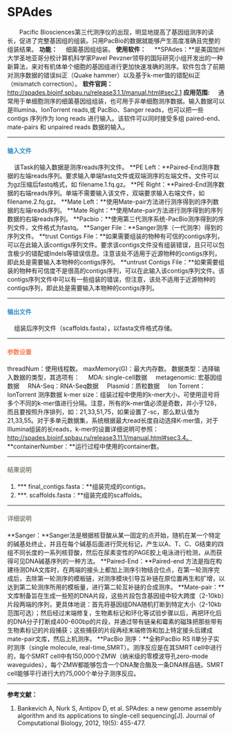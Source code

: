 # SPAdes
　　Pacific Biosciences第三代测序仪的出现，明显地提高了基因组测序的读长，促进了完整基因组的组装。只用PacBio的数据就能够产生高度准确且完整的组装结果。
**功能：**
	&nbsp;&nbsp;&nbsp;&nbsp;细菌基因组组装。
**使用软件：**
&nbsp;&nbsp;&nbsp;&nbsp;**SPAdes：**是美国加州大学圣地亚哥分校计算机科学家Pavel Pevzner领导的国际研究小组开发出的一种新算法，来对有机体单个细胞的基因组进行更加快速准确的测序。软件包含了前期对测序数据的错误纠正（Quake hammer）以及基于k-mer值的错配纠正（mismatch correction）。
**软件官网：**
http://spades.bioinf.spbau.ru/release3.1.1/manual.html#sec2.1
**应用范围:**
&nbsp;&nbsp;&nbsp;&nbsp;通常用于单细胞测序的细菌基因组组装，也可用于非单细胞测序数据。输入数据可以是Illumina、IonTorrent reads,或 PacBio、Sanger reads，也可以把一些 contigs 序列作为 long reads 进行输入。该软件可以同时接受多组 paired-end、mate-pairs 和 unpaired reads 数据的输入。

***
#### **<i class="fa fa-dot-circle-o" aria-hidden="true" style="color:#3090C7"></i><span style="color:#3090C7"> 输入文件**
&nbsp;&nbsp;&nbsp;&nbsp;该Task的输入数据是测序reads序列文件。	
**PE Left：**Paired-End测序数据的左端reads序列。要求输入单端fastq文件或双端测序的左端文件。文件可以为gz压缩后fastq格式，如 filename.1.fq.gz。
**PE Right：**Paired-End测序数据的右端reads序列。单端不需要输入该文件，双端要求输入右端文件，如filename.2.fq.gz。
**Mate Left：**使用Mate-pair方法进行测序得到的序列数据的左端reads序列。
**Mate Right：**使用Mate-pair方法进行测序得到的序列数据的右端reads序列。
**Pacbio：**使用第三代测序系统-PacBio测序得到的序列文件，文件格式为fastq。
**Sanger File：**Sanger测序（一代测序）得到的序列文件。
**trust Contigs File：**如果需要组装的物种有可信的contigs序列，可以在此输入该contigs序列文件。要求该contigs文件没有组装错误，且只可以包含极少的错配或Indels等错误信息。注意该处不适用于近源物种的contigs序列，即此处是需要输入本物种的contigs序列。
**untrust Contigs File：**如果需要组装的物种有可信度不是很高的contigs序列，可以在此输入该contigs序列文件。该contigs序列文件中可以有一些组装的错误，但注意，该处不适用于近源物种的contigs序列，即此处是需要输入本物种的contigs序列。

***
#### **<i class="fa fa-dot-circle-o" aria-hidden="true" style="color:#3090C7"></i><span style="color:#3090C7"> 输出文件**
&nbsp;&nbsp;&nbsp;&nbsp;组装后序列文件（scaffolds.fasta），以fasta文件格式存储。
***
#### **<i class="fa fa-cog" aria-hidden="true" style="color:#F88158"></i> <span style="color:#F88158">参数设置**

<label id='threadNum'>threadNum：</label>使用线程数。
<label id='maxMemory'>maxMemory(G)：</label>最大内存数。
<label id='dataType'>数据类型：</label>选择输入数据的类型，其选项有：
&nbsp;&nbsp;&nbsp;&nbsp;MDA: single-cell数据
&nbsp;&nbsp;&nbsp;&nbsp;metagenomic: 宏基因组数据
&nbsp;&nbsp;&nbsp;&nbsp;RNA-Seq：RNA-Seq数据
&nbsp;&nbsp;&nbsp;&nbsp;Plasmid：质粒数据
&nbsp;&nbsp;&nbsp;&nbsp;Ion Torrent：IonTorrent 测序数据
<label id='kMer'>k-mer size：</label>组装过程中使用的k-mer大小，可使用逗号将多个不同的k-mer值进行分隔。注意，所有的k-mer值必须是奇数，并小于128，而且要按照升序排列，如：21,33,51,75，如果设置了-sc，那么默认值为21,33,55。对于多单元数据集，系统根据最大read长度自动选择K-mer值，对于Illumina组装的长reads，k-mer的设置详细说明可参照：http://spades.bioinf.spbau.ru/release3.11.1/manual.html#sec3.4。
**containerNumber：**运行过程中使用的container数。


***
#### **<i class="fa fa-file-text" aria-hidden="true" style="color:#848b79"></i><span style="color:#848b79"> 结果说明**
1)	**\* final_contigs.fasta：**组装完成的contigs。
2)	**\*. scaffolds.fasta：**组装完成的scaffolds。
***
#### **<i class="fa fa-file-text" aria-hidden="true" style="color:#848b79"></i><span style="color:#848b79"> 详细说明**
**Sanger：**Sanger法是根据核苷酸从某一固定的点开始，随机在某一个特定的碱基处终止，并且在每个碱基后面进行荧光标记，产生以A、T、C、G结束的四组不同长度的一系列核苷酸，然后在尿素变性的PAGE胶上电泳进行检测，从而获得可见DNA碱基序列的一种方法。
**Paired-End：**Paired-end 方法是指在构建待测DNA文库时，在两端的接头上都加上测序引物结合位点，在第一轮测序完成后，去除第一轮测序的模板链，对测序模块引导互补链在原位置再生和扩增，以达到第二轮测序所用的模板量，进行第二轮互补链的合成测序。
**Mate-pair：**文库制备旨在生成一些短的DNA片段，这些片段包含基因组中较大跨度（2-10kb）片段两端的序列，更具体地说：首先将基因组DNA随机打断到特定大小（2-10kb范围可选）；然后经过末端修复，生物素标记和环化等试验步骤以后，再把环化后的DNA分子打断成400-600bp的片段，并通过带有链亲和霉素的磁珠把那些带有生物素标记的片段捕获；这些捕获的片段再经末端修饰和加上特定接头后建成mate-pair文库，然后上机测序。
**PacBio 测序：**全称PacBio RS II单分子实时测序（single molecule, real-time,SMRT）。测序反应是在其SMRT cell中进行的，每个SMRT cell中有150,000个ZMW（纳米级的零模波导孔zero-mode waveguides），每个ZMW都能够包含一个DNA聚合酶及一条DNA样品链。SMRT cell能够平行进行大约75,000个单分子测序反应。
***

**参考文献：**
1.	Bankevich A, Nurk S, Antipov D, et al. SPAdes: a new genome assembly algorithm and its applications to single-cell sequencing[J]. Journal of Computational Biology, 2012, 19(5): 455-477.

